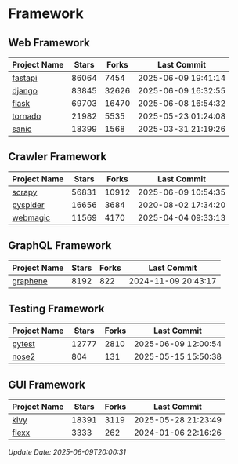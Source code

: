 # Framework

## Web Framework
| Project Name | Stars | Forks | Last Commit |
| ------------ | ----- | ----- | ----------- |
| [fastapi](https://github.com/fastapi/fastapi) | 86064 | 7454 | 2025-06-09 19:41:14 |
| [django](https://github.com/django/django) | 83845 | 32626 | 2025-06-09 16:32:55 |
| [flask](https://github.com/pallets/flask) | 69703 | 16470 | 2025-06-08 16:54:32 |
| [tornado](https://github.com/tornadoweb/tornado) | 21982 | 5535 | 2025-05-23 01:24:08 |
| [sanic](https://github.com/sanic-org/sanic) | 18399 | 1568 | 2025-03-31 21:19:26 |

## Crawler Framework
| Project Name | Stars | Forks | Last Commit |
| ------------ | ----- | ----- | ----------- |
| [scrapy](https://github.com/scrapy/scrapy) | 56831 | 10912 | 2025-06-09 10:54:35 |
| [pyspider](https://github.com/binux/pyspider) | 16656 | 3684 | 2020-08-02 17:34:20 |
| [webmagic](https://github.com/code4craft/webmagic) | 11569 | 4170 | 2025-04-04 09:33:13 |

## GraphQL Framework
| Project Name | Stars | Forks | Last Commit |
| ------------ | ----- | ----- | ----------- |
| [graphene](https://github.com/graphql-python/graphene) | 8192 | 822 | 2024-11-09 20:43:17 |

## Testing Framework
| Project Name | Stars | Forks | Last Commit |
| ------------ | ----- | ----- | ----------- |
| [pytest](https://github.com/pytest-dev/pytest) | 12777 | 2810 | 2025-06-09 12:00:54 |
| [nose2](https://github.com/nose-devs/nose2) | 804 | 131 | 2025-05-15 15:50:38 |

## GUI Framework
| Project Name | Stars | Forks | Last Commit |
| ------------ | ----- | ----- | ----------- |
| [kivy](https://github.com/kivy/kivy) | 18391 | 3119 | 2025-05-28 21:23:49 |
| [flexx](https://github.com/flexxui/flexx) | 3333 | 262 | 2024-01-06 22:16:26 |

*Update Date: 2025-06-09T20:00:31*